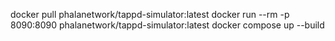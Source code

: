 docker pull phalanetwork/tappd-simulator:latest
docker run --rm -p 8090:8090 phalanetwork/tappd-simulator:latest
docker compose up --build
